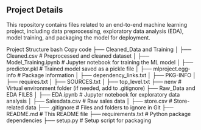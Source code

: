 ## Project Details
This repository contains files related to an end-to-end machine learning project, including data preprocessing, exploratory data analysis (EDA), model training, and packaging the model for deployment.

Project Structure
bash
Copy code
├── Cleaned_Data and Training
│   ├── Cleaned.csv               # Preprocessed and cleaned dataset
│   ├── Model_Training.ipynb       # Jupyter notebook for training the ML model
│   ├── predictor.pkl              # Trained model saved as a pickle file
│   ├── mlproject.egg-info         # Package information
│       ├── dependency_links.txt
│       ├── PKG-INFO
│       ├── requires.txt
│       ├── SOURCES.txt
│       ├── top_level.txt
├── nenv                           # Virtual environment folder (if needed, add to .gitignore)
├── Raw_Data and EDA FILES
│   ├── EDA.ipynb                  # Jupyter notebook for exploratory data analysis
│   ├── Salesdata.csv              # Raw sales data
│   ├── store.csv                  # Store-related data
├── .gitignore                     # Files and folders to ignore in Git
├── README.md                      # This README file
├── requirements.txt               # Python package dependencies
├── setup.py                       # Setup script for packaging
